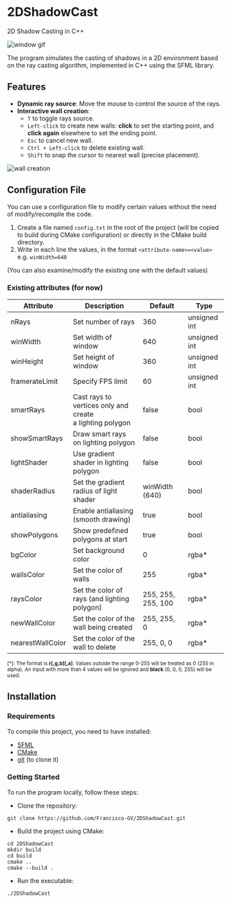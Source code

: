 # 2DShadowCast
2D Shadow Casting in C++

![window gif](https://github.com/Francisco-GV/2DShadowCast/assets/54688495/2830530c-97f4-40ef-ad94-bfac661d8dd3)

The program simulates the casting of shadows in a 2D environment based on the ray casting algorithm, implemented in C++ using the SFML library.

## Features
+ **Dynamic ray source**: Move the mouse to control the source of the rays.
+ **Interactive wall creation**: 
    + `T` to toggle rays source.
    + `Left-click` to create new walls: **click** to set the starting point, and **click again** elsewhere to set the ending point.
    + `Esc` to cancel new wall.
    + `Ctrl + Left-click` to delete existing wall.
    + `Shift` to snap the cursor to nearest wall (precise placement).

![wall creation](https://github.com/Francisco-GV/2DShadowCast/assets/54688495/c954dd49-77cd-43e8-9457-87c48c06c822)

## Configuration File
You can use a configuration file to modify certain values without the need of modify/recompile the code.  
1. Create a file named `config.txt` in the root of the project (will be copied to build during CMake configuration) or directly in the CMake build directory.
2. Write in each line the values, in the format `<attribute-name>=<value>` e.g. `winWidth=640`

(You can also examine/modify the existing one with the default values)

### Existing attributes (for now)
| Attribute        | Description                                                  | Default            | Type         |
|------------------|--------------------------------------------------------------|--------------------|--------------|
| nRays            | Set number of rays                                           | 360                | unsigned int |
| winWidth         | Set width of window                                          | 640                | unsigned int |
| winHeight        | Set height of window                                         | 360                | unsigned int |
| framerateLimit   | Specify FPS limit                                            | 60                 | unsigned int |
| smartRays        | Cast rays to vertices only and create <br/>a lighting polygon| false              | bool         |
| showSmartRays    | Draw smart rays on lighting polygon                          | false              | bool         |
| lightShader      | Use gradient shader in lighting polygon                      | false              | bool         |
| shaderRadius     | Set the gradient radius of light shader                      | winWidth (640)     | bool         |
| antialiasing     | Enable antialiasing (smooth drawing)                         | true               | bool         |
| showPolygons     | Show predefined polygons at start                            | true               | bool         |
| bgColor          | Set background color                                         | 0                  | rgba*        |
| wallsColor       | Set the color of walls                                       | 255                | rgba*        |
| raysColor        | Set the color of rays (and lighting polygon)                 | 255, 255, 255, 100 | rgba*        |
| newWallColor     | Set the color of the wall being created                      | 255, 255, 0        | rgba*        |
| nearestWallColor | Set the color of the wall to delete                          | 255, 0, 0          | rgba*        |

<sub>[*]: The format is **r[,g,b][,a]**. Values outside the range 0-255 will be treated as 0 (255 in alpha).
An input with more than 4 values will be ignored and **black** (0, 0, 0, 255) will be used. </sub>

## Installation

### Requirements
To compile this project, you need to have installed:
+ [SFML](https://www.sfml-dev.org/index.php)
+ [CMake](https://cmake.org/)
+ [git](https://git-scm.com/) (to clone it)

### Getting Started
To run the program locally, follow these steps:

+ Clone the repository:  

```
git clone https://github.com/Francisco-GV/2DShadowCast.git
```

+ Build the project using CMake:  
```
cd 2DShadowCast
mkdir build
cd build
cmake ..
cmake --build .
```

+ Run the executable:

```
./2DShadowCast
```
